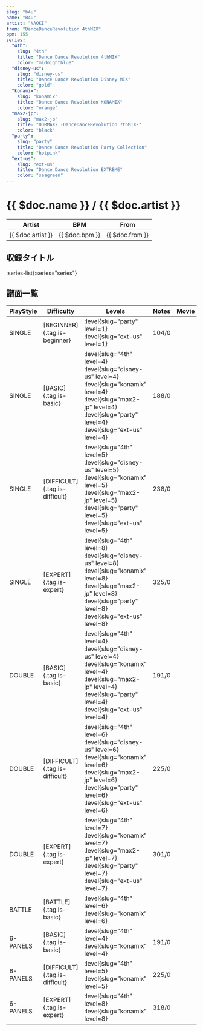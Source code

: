 ```yaml
---
slug: "b4u"
name: "B4U"
artist: "NAOKI"
from: "DanceDanceRevolution 4thMIX"
bpm: 155
series:
  "4th":
    slug: "4th"
    title: "Dance Dance Revolution 4thMIX"
    color: "midnightblue"
  "disney-us":
    slug: "disney-us"
    title: "Dance Dance Revolution Disney MIX"
    color: "gold"
  "konamix":
    slug: "konamix"
    title: "Dance Dance Revolution KONAMIX"
    color: "orange"
  "max2-jp":
    slug: "max2-jp"
    title: "DDRMAX2 -DanceDanceRevolution 7thMIX-"
    color: "black"
  "party":
    slug: "party"
    title: "Dance Dance Revolution Party Collection"
    color: "hotpink"
  "ext-us":
    slug: "ext-us"
    title: "Dance Dance Revolution EXTREME"
    color: "seagreen"
---
```


# {{ $doc.name }} / {{ $doc.artist }}

|Artist|BPM|From|
|------|---|----|
|{{ $doc.artist }}|{{ $doc.bpm }}|{{ $doc.from }}|

## 収録タイトル

:series-list{:series="series"}

## 譜面一覧

|PlayStyle|Difficulty|Levels|Notes|Movie|
|---------|----------|------|-----|-----|
|SINGLE|[BEGINNER]{.tag.is-beginner}|:level{slug="party" level=1} :level{slug="ext-us" level=1}|104/0||
|SINGLE|[BASIC]{.tag.is-basic}|:level{slug="4th" level=4} :level{slug="disney-us" level=4} :level{slug="konamix" level=4} :level{slug="max2-jp" level=4} :level{slug="party" level=4} :level{slug="ext-us" level=4}|188/0||
|SINGLE|[DIFFICULT]{.tag.is-difficult}|:level{slug="4th" level=5} :level{slug="disney-us" level=5} :level{slug="konamix" level=5} :level{slug="max2-jp" level=5} :level{slug="party" level=5} :level{slug="ext-us" level=5}|238/0||
|SINGLE|[EXPERT]{.tag.is-expert}|:level{slug="4th" level=8} :level{slug="disney-us" level=8} :level{slug="konamix" level=8} :level{slug="max2-jp" level=8} :level{slug="party" level=8} :level{slug="ext-us" level=8}|325/0||
|DOUBLE|[BASIC]{.tag.is-basic}|:level{slug="4th" level=4} :level{slug="disney-us" level=4} :level{slug="konamix" level=4} :level{slug="max2-jp" level=4} :level{slug="party" level=4} :level{slug="ext-us" level=4}|191/0||
|DOUBLE|[DIFFICULT]{.tag.is-difficult}|:level{slug="4th" level=6} :level{slug="disney-us" level=6} :level{slug="konamix" level=6} :level{slug="max2-jp" level=6} :level{slug="party" level=6} :level{slug="ext-us" level=6}|225/0||
|DOUBLE|[EXPERT]{.tag.is-expert}|:level{slug="4th" level=7} :level{slug="konamix" level=7} :level{slug="max2-jp" level=7} :level{slug="party" level=7} :level{slug="ext-us" level=7}|301/0||
|BATTLE|[BATTLE]{.tag.is-basic}|:level{slug="4th" level=6} :level{slug="konamix" level=6}|||
|6-PANELS|[BASIC]{.tag.is-basic}|:level{slug="4th" level=4} :level{slug="konamix" level=4}|191/0||
|6-PANELS|[DIFFICULT]{.tag.is-difficult}|:level{slug="4th" level=5} :level{slug="konamix" level=5}|225/0||
|6-PANELS|[EXPERT]{.tag.is-expert}|:level{slug="4th" level=8} :level{slug="konamix" level=8}|318/0||
